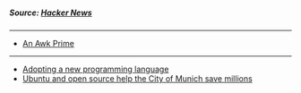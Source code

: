 ##### Source: [Hacker News](https://news.ycombinator.com/) #####

------

* [An Awk Prime](https://en.wikibooks.org/wiki/An_Awk_Primer)

------

* [Adopting a new programming language](http://www.annema.me/adopting-a-new-programming-language)
* [Ubuntu and open source help the City of Munich save millions](https://insights.ubuntu.com/2014/07/07/ubuntu-and-open-source-help-the-city-of-munich-save-millions/)
